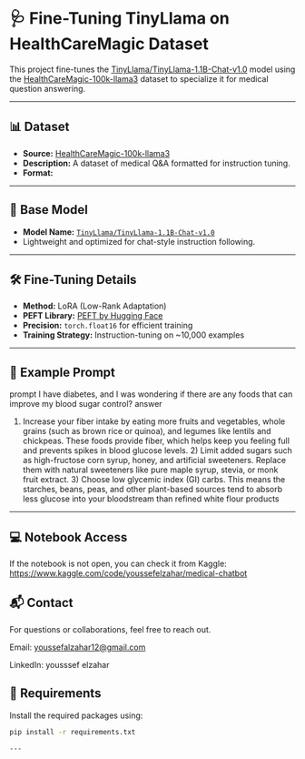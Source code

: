 # 🩺 Fine-Tuning TinyLlama on HealthCareMagic Dataset

This project fine-tunes the [TinyLlama/TinyLlama-1.1B-Chat-v1.0](https://huggingface.co/TinyLlama/TinyLlama-1.1B-Chat-v1.0) model using the [HealthCareMagic-100k-llama3](https://huggingface.co/datasets/harshith99/HealthCareMagic-100k-llama3) dataset to specialize it for medical question answering.

---

## 📊 Dataset

- **Source:** [HealthCareMagic-100k-llama3](https://huggingface.co/datasets/harshith99/HealthCareMagic-100k-llama3)
- **Description:** A dataset of medical Q&A formatted for instruction tuning.
- **Format:**

---

## 🤖 Base Model

- **Model Name:** [`TinyLlama/TinyLlama-1.1B-Chat-v1.0`](https://huggingface.co/TinyLlama/TinyLlama-1.1B-Chat-v1.0)
- Lightweight and optimized for chat-style instruction following.

---

## 🛠️ Fine-Tuning Details

- **Method:** LoRA (Low-Rank Adaptation)
- **PEFT Library:** [PEFT by Hugging Face](https://github.com/huggingface/peft)
- **Precision:** `torch.float16` for efficient training
- **Training Strategy:** Instruction-tuning on ~10,000 examples

---

## 🧪 Example Prompt
prompt
I have diabetes, and I was wondering if there are any foods that can improve my blood sugar control?
 answer
1) Increase your fiber intake by eating more fruits and vegetables, whole grains (such as brown rice or quinoa), and legumes like lentils and chickpeas. These foods provide fiber, which helps keep you feeling full and prevents spikes in blood glucose levels. 2) Limit added sugars such as high-fructose corn syrup, honey, and artificial sweeteners. Replace them with natural sweeteners like pure maple syrup, stevia, or monk fruit extract. 3) Choose low glycemic index (GI) carbs. This means the starches, beans, peas, and other plant-based sources tend to absorb less glucose into your bloodstream than refined white flour products

---
## 💻 Notebook Access

If the notebook is not open, you can check it from Kaggle:
https://www.kaggle.com/code/youssefelzahar/medical-chatbot
## 📬 Contact
For questions or collaborations, feel free to reach out.

Email: youssefalzahar12@gmail.com

LinkedIn: yousssef elzahar



## 🧾 Requirements

Install the required packages using:

```bash
pip install -r requirements.txt

---



